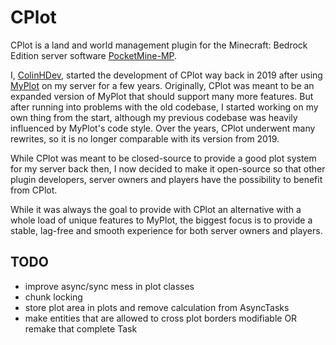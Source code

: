 # CPlot

CPlot is a land and world management plugin for the Minecraft: Bedrock Edition server software [PocketMine-MP](https://github.com/pmmp/PocketMine-MP).

I, [ColinHDev](https://github.com/ColinHDev), started the development of CPlot way back in 2019 after using [MyPlot](https://github.com/jasonwynn10/MyPlot) on my server for a few years. Originally, CPlot was meant to be an expanded version of MyPlot that should support many more features. But after running into problems with the old codebase, I started working on my own thing from the start, although my previous codebase was heavily influenced by MyPlot's code style. Over the years, CPlot underwent many rewrites, so it is no longer comparable with its version from 2019.

While CPlot was meant to be closed-source to provide a good plot system for my server back then, I now decided to make it open-source so that other plugin developers, server owners and players have the possibility to benefit from CPlot.

While it was always the goal to provide with CPlot an alternative with a whole load of unique features to MyPlot, the biggest focus is to provide a stable, lag-free and smooth experience for both server owners and players.

## TODO

- improve async/sync mess in plot classes
- chunk locking
- store plot area in plots and remove calculation from AsyncTasks
- make entities that are allowed to cross plot borders modifiable OR remake that complete Task